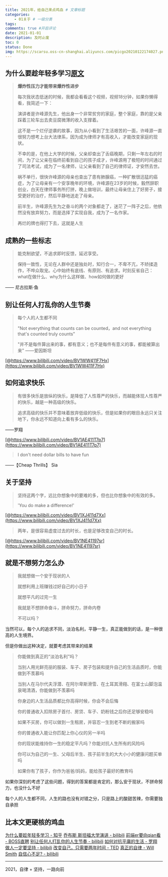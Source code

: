 ```yaml
---
title: 2021年，给自己来点鸡血 # 文章标题
categories:
    - 01关于 # 一级分类
tags:
comments: true #开启评论
date: 2021-01-01
description: 及时止废
toc: 0
status: Done
img: https://scarsu.oss-cn-shanghai.aliyuncs.com/picgo20210122174027.png
---
```


## 为什么要趁年轻多学习<a href="https://www.zhihu.com/question/354919014/answer/906152325"><i class="fa fa-link"></i>原文</a>

> **爆炸性压力才能带来爆炸性进步**
>
> 每次我状态低迷的时候，我都会看看这个视频，视频18分钟，如果你懒得看，我简述一下：
>
> 演讲者是许峰源先生，他出身一个非常贫穷的家庭，整个家庭，靠的是父亲踩着三轮车出去卖豆腐微薄的收入支撑着。
>
> 这不是一个烂仔逆袭的故事，因为从小看到了生活艰苦的一面，许峰源一直很努力想考上台大法律系，因为成为律师才有高收入，才能改变家庭的现状。
>
> 不幸的是，在他上大学的时候，父亲却查出了舌癌晚期，只剩一年左右的时间，为了让父亲在临终前看到自己的孩子成才，许峰源用了极短的时间通过了司法考试，成为了一名律师，让父亲看到了自己的律师证，才安然去世。
>
> 祸不单行，很快许峰源的母亲也查出了患有肺腺癌，一种扩散很迅猛的癌症，为了让母亲有一个安享晚年的环境，许峰源在23岁的时候，毅然辞职创业，白天在律师事务所打拼，晚上做培训，最终让母亲住上了好房子，接受更好的治疗，然后平静地送走了母亲。
>
> 前半生，许峰源先生为之奋斗的两个对象都走了，迷茫了一阵子之后，他依然没有放弃努力，而是选择了实现自我，成为了一名作家。
>
> 再烂的牌也得打下去，这就是人生
>

## 成熟的一些标志

> 能克制欲望，不追求即时反馈，延迟享受。
>
> 保持一致性，无论在人群中还是独处时，知行合一，不卑不亢，不矫揉造作，不哗众取宠。心中始终有底线、有原则、有追求。时刻反省自己：what在做什么、why为什么这样做、how如何做的更好

—— 尼古拉斯·鱼

## 别让任何人打乱你的人生节奏

> 每个人的人生都不同
>
> "Not everything that counts can be counted，and not everything that's counted truly counts"
>
> "并不是每件算出来的事，都有意义；也不是每件有意义的事，都能被算出来" ——爱因斯坦

[@https://www.bilibili.com/video/BV1WW411F7Hx](https://www.bilibili.com/video/BV1WW411F7Hx)

## 如何追求快乐

> 有很多快乐是放纵的快乐，是降低了人性尊严的快乐，而越能体现人性尊严的快乐，越是一种高级的快乐。
>
> 追求高级的快乐并不意味着放弃低级的快乐，但是如果你的眼目永远只关注地下，你永远不知道向上看有多么的快乐。

——罗翔

[@https://www.bilibili.com/video/BV1AE411T7p7](https://www.bilibili.com/video/BV1AE411T7p7)

> I don't need dollar bills to have fun

——【Cheap Thrills】 Sia

## 关于坚持

> 坚持这两个字，远比你想象中的要难的多，但也比你想象中的有效的多。
>
> 'You do make a difference!'

[@https://www.bilibili.com/video/BV1XJ411d7Xx](https://www.bilibili.com/video/BV1XJ411d7Xx)

> 两年，是很容易虚度过去的时长，也是足够改变自己的时长。

[@https://www.bilibili.com/video/BV1NE41197sr](https://www.bilibili.com/video/BV1NE41197sr)

## 就是不想努力怎么办

> 我就想做一个安于现状的人
> 
> 就想利用上班赚钱过好自己的小日子
> 
> 就想平凡的过完一生
> 
> 我就是不想拼命奋斗，拼命努力，拼命内卷
> 
> 不可以吗？

当然可以，每个人的追求不同，淡泊名利，平静一生，真正能做到的话，是一种很高的人生境界。

但是你做出这种决定，就要考虑其带来的结果

> 你能做到真正的“淡泊名利”吗？
> 
> 当别人用光鲜亮丽的服装、车子、房子包装和提升自己的生活品质时，你能做到不羡慕吗
>
> 当别人在马尔代夫浮潜、在阿尔卑斯滑雪、在土耳其滑翔、在富士山脚泡温泉喝清酒，你能做到不羡慕吗
> 
> 你身边的人生活品质都比你高得时候，你会不会后悔
> 
> 你的普通收入扣除房子首付、房贷、车子、奶粉钱之后你还足够安稳吗
> 
> 如果不买房，你可以做到一生租房，并容忍一生到老不断的搬家吗
> 
> 你的普通收入能让你匹配上你心仪的另一半吗
> 
> 你的现状能维持你一生的稳定平凡吗？你能对抗人生所有的风险吗
> 
> 你可以为自己的一生、父母后半生、孩子前半生的大大小小的健康问题买单吗
> 
> 如果你有了孩子，你作为爸爸/妈妈，能给孩子最好的教育吗
> 

如果你深刻的考虑了这些问题，得到的答案都是肯定的，那么安于现状，不拼命努力，也没什么不好

每个人的人生都不同，人生的路也没有对错之分，只是路上的酸甜苦辣，你需要独自承担

## 比本文更硬核的鸡血

[为什么要趁年轻多学习 - 知乎](https://www.zhihu.com/question/354919014)
[乔布斯 斯坦福大学演讲 - bilibili](https://www.bilibili.com/video/BV1Ts411s74h)
[前端er要向qian看 - BOSS直聘](https://www.zhipin.com/c100010000/y_8/?query=%E5%89%8D%E7%AB%AF&ka=sel-salary-8)
[别让任何人打乱你的人生节奏 - bilibili](https://www.bilibili.com/video/BV1WW411F7Hx)
[如何对抗平庸的生活 - 罗翔](https://www.bilibili.com/video/BV1AE411T7p7)
[做人一定要坚持 - bilibili](https://www.bilibili.com/video/BV1XJ411d7Xx)
[改变自己，只需要两年时间 - TED](https://www.bilibili.com/video/BV1NE41197sr)
[真正的自律 - Will Smith](https://www.bilibili.com/video/BV1Db411w74B)
[自信心不足? - bilibili](https://www.bilibili.com/video/BV1b7411s7sL)

---

2021，自律 + 坚持，一路向前
